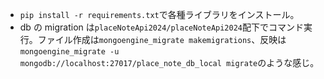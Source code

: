 - `pip install -r requirements.txt`で各種ライブラリをインストール。
- db の migration は`placeNoteApi2024/placeNoteApi2024`配下でコマンド実行。ファイル作成は`mongoengine_migrate makemigrations`、反映は`mongoengine_migrate -u mongodb://localhost:27017/place_note_db_local migrate`のような感じ。
